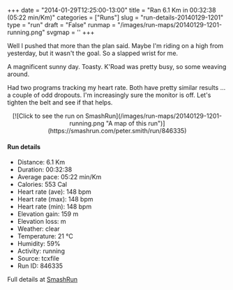 +++
date = "2014-01-29T12:25:00-13:00"
title = "Ran 6.1 Km in 00:32:38 (05:22 min/Km)"
categories = ["Runs"]
slug = "run-details-20140129-1201"
type = "run"
draft = "False"
runmap = "/images/run-maps/20140129-1201-running.png"
svgmap = '<polyline points="83 32, 79 32, 62 37, 55 43, 38 58, 24 63, 17 65, 9 68, 0 62, 1 62, 18 51, 46 34, 52 36, 60 40, 64 38, 70 35, 77 34, 81 32, 98 35, 100 37, 97 42, 95 45, 90 44, 91 45, 88 50, 87 54, 83 54, 84 51">'
+++

Well I pushed that more than the plan said. Maybe I'm riding on a high from yesterday, but it wasn't the goal. So a slapped wrist for me. 

A magnificent sunny day. Toasty. K'Road was pretty busy, so some weaving around. 

Had two programs tracking my heart rate. Both have pretty similar results  ... a couple of odd dropouts. I'm increasingly sure the monitor is off. Let's tighten the belt and see if that helps. 



<!--more-->

<center>
[![Click to see the run on SmashRun](/images/run-maps/20140129-1201-running.png "A map of this run")](https://smashrun.com/peter.smith/run/846335)
</center>

#### Run details

* Distance: 6.1 Km
* Duration: 00:32:38
* Average pace: 05:22 min/Km
* Calories: 553 Cal
* Heart rate (ave): 148 bpm
* Heart rate (max): 148 bpm
* Heart rate (min): 148 bpm
* Elevation gain: 159 m
* Elevation loss:  m
* Weather: clear
* Temperature: 21 &deg;C
* Humidity: 59%
* Activity: running
* Source: tcxfile
* Run ID: 846335

Full details at [SmashRun](https://smashrun.com/peter.smith/run/846335)